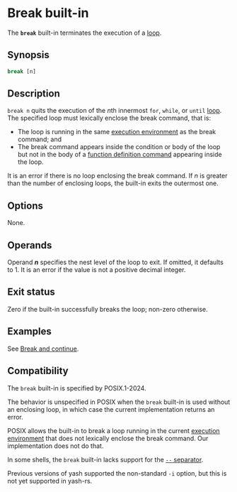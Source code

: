 # Break built-in

The **`break`** built-in terminates the execution of a [loop].

## Synopsis

```sh
break [n]
```

## Description

`break n` quits the execution of the *n*th innermost `for`, `while`, or `until` [loop]. The specified loop must lexically enclose the break command, that is:

- The loop is running in the same [execution environment] as the break command; and
- The break command appears inside the condition or body of the loop but not in the body of a [function definition command](../language/functions.md#defining-functions) appearing inside the loop.

It is an error if there is no loop enclosing the break command.
If *n* is greater than the number of enclosing loops, the built-in exits the
outermost one.

## Options

None.

## Operands

Operand ***n*** specifies the nest level of the loop to exit.
If omitted, it defaults to 1.
It is an error if the value is not a positive decimal integer.

## Exit status

Zero if the built-in successfully breaks the loop; non-zero otherwise.

## Examples

See [Break and continue](../language/commands/loops.md#break-and-continue).

## Compatibility

The `break` built-in is specified by POSIX.1-2024.

The behavior is unspecified in POSIX when the `break` built-in is used without an enclosing loop, in which case the current implementation returns an error.

POSIX allows the built-in to break a loop running in the current [execution environment] that does not lexically enclose the break command. Our implementation does not do that.

In some shells, the `break` built-in lacks support for the [`--` separator](index.html#separators).

Previous versions of yash supported the non-standard `-i` option, but this is not yet supported in yash-rs.

[execution environment]: ../environment/index.html
[loop]: ../language/commands/loops.md
